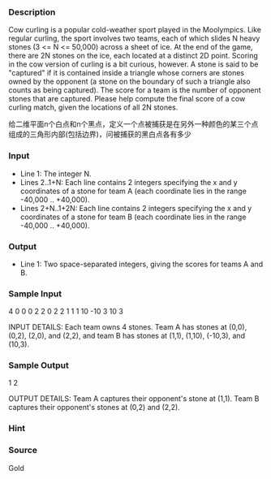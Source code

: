 
### Description
Cow curling is a popular cold-weather sport played in the Moolympics.    Like regular curling, the sport involves two teams, each of which slides N heavy stones (3 <= N <= 50,000) across a sheet of ice.  At the end of the game, there are 2N stones on the ice, each located at a distinct 2D point.   Scoring in the cow version of curling is a bit curious, however.  A stone is said to be "captured" if it is contained inside a triangle whose corners are stones owned by the opponent (a stone on the boundary of such a triangle also counts as being captured).  The score for a team is the number of opponent stones that are captured.    Please help compute the final score of a cow curling match, given the locations of all 2N stones.


给二维平面n个白点和n个黑点，定义一个点被捕获是在另外一种颜色的某三个点组成的三角形内部(包括边界)，问被捕获的黑白点各有多少

### Input
* Line 1: The integer N. 
 * Lines 2..1+N: Each line contains 2 integers specifying the x and y         coordinates of a stone for team A (each coordinate lies in the         range -40,000 .. +40,000).
  * Lines 2+N..1+2N: Each line contains 2 integers specifying the x and         y coordinates of a stone for team B (each coordinate lies in         the range -40,000 .. +40,000).
### Output
* Line 1: Two space-separated integers, giving the scores for teams A and B.
### Sample Input
4 
0 0 
0 2 
2 0 
2 2 
1 1 
1 10 
-10 3 
10 3

 INPUT DETAILS: Each team owns 4 stones. Team A has stones at (0,0), (0,2), (2,0), and (2,2), and team B has stones at (1,1), (1,10), (-10,3), and (10,3).
### Sample Output
1 2 

OUTPUT DETAILS: Team A captures their opponent's stone at (1,1). Team B captures their opponent's stones at (0,2) and (2,2).
### Hint

### Source
Gold